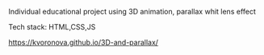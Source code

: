 Individual educational project using 3D animation, parallax whit lens effect

Tech stack: HTML,CSS,JS 

 https://kvoronova.github.io/3D-and-parallax/
